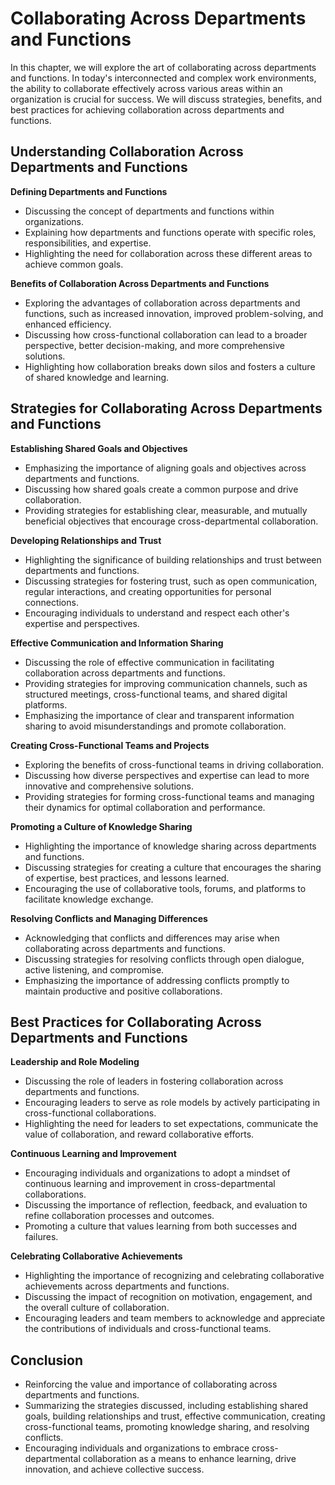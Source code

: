 Collaborating Across Departments and Functions
=======================================================

In this chapter, we will explore the art of collaborating across departments and functions. In today's interconnected and complex work environments, the ability to collaborate effectively across various areas within an organization is crucial for success. We will discuss strategies, benefits, and best practices for achieving collaboration across departments and functions.

Understanding Collaboration Across Departments and Functions
------------------------------------------------------------

**Defining Departments and Functions**

* Discussing the concept of departments and functions within organizations.
* Explaining how departments and functions operate with specific roles, responsibilities, and expertise.
* Highlighting the need for collaboration across these different areas to achieve common goals.

**Benefits of Collaboration Across Departments and Functions**

* Exploring the advantages of collaboration across departments and functions, such as increased innovation, improved problem-solving, and enhanced efficiency.
* Discussing how cross-functional collaboration can lead to a broader perspective, better decision-making, and more comprehensive solutions.
* Highlighting how collaboration breaks down silos and fosters a culture of shared knowledge and learning.

Strategies for Collaborating Across Departments and Functions
-------------------------------------------------------------

**Establishing Shared Goals and Objectives**

* Emphasizing the importance of aligning goals and objectives across departments and functions.
* Discussing how shared goals create a common purpose and drive collaboration.
* Providing strategies for establishing clear, measurable, and mutually beneficial objectives that encourage cross-departmental collaboration.

**Developing Relationships and Trust**

* Highlighting the significance of building relationships and trust between departments and functions.
* Discussing strategies for fostering trust, such as open communication, regular interactions, and creating opportunities for personal connections.
* Encouraging individuals to understand and respect each other's expertise and perspectives.

**Effective Communication and Information Sharing**

* Discussing the role of effective communication in facilitating collaboration across departments and functions.
* Providing strategies for improving communication channels, such as structured meetings, cross-functional teams, and shared digital platforms.
* Emphasizing the importance of clear and transparent information sharing to avoid misunderstandings and promote collaboration.

**Creating Cross-Functional Teams and Projects**

* Exploring the benefits of cross-functional teams in driving collaboration.
* Discussing how diverse perspectives and expertise can lead to more innovative and comprehensive solutions.
* Providing strategies for forming cross-functional teams and managing their dynamics for optimal collaboration and performance.

**Promoting a Culture of Knowledge Sharing**

* Highlighting the importance of knowledge sharing across departments and functions.
* Discussing strategies for creating a culture that encourages the sharing of expertise, best practices, and lessons learned.
* Encouraging the use of collaborative tools, forums, and platforms to facilitate knowledge exchange.

**Resolving Conflicts and Managing Differences**

* Acknowledging that conflicts and differences may arise when collaborating across departments and functions.
* Discussing strategies for resolving conflicts through open dialogue, active listening, and compromise.
* Emphasizing the importance of addressing conflicts promptly to maintain productive and positive collaborations.

Best Practices for Collaborating Across Departments and Functions
-----------------------------------------------------------------

**Leadership and Role Modeling**

* Discussing the role of leaders in fostering collaboration across departments and functions.
* Encouraging leaders to serve as role models by actively participating in cross-functional collaborations.
* Highlighting the need for leaders to set expectations, communicate the value of collaboration, and reward collaborative efforts.

**Continuous Learning and Improvement**

* Encouraging individuals and organizations to adopt a mindset of continuous learning and improvement in cross-departmental collaborations.
* Discussing the importance of reflection, feedback, and evaluation to refine collaboration processes and outcomes.
* Promoting a culture that values learning from both successes and failures.

**Celebrating Collaborative Achievements**

* Highlighting the importance of recognizing and celebrating collaborative achievements across departments and functions.
* Discussing the impact of recognition on motivation, engagement, and the overall culture of collaboration.
* Encouraging leaders and team members to acknowledge and appreciate the contributions of individuals and cross-functional teams.

Conclusion
----------

* Reinforcing the value and importance of collaborating across departments and functions.
* Summarizing the strategies discussed, including establishing shared goals, building relationships and trust, effective communication, creating cross-functional teams, promoting knowledge sharing, and resolving conflicts.
* Encouraging individuals and organizations to embrace cross-departmental collaboration as a means to enhance learning, drive innovation, and achieve collective success.
